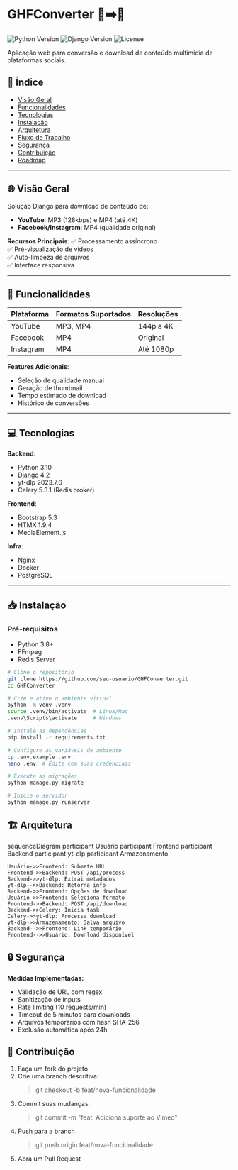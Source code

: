 # GHFConverter 🎥➡️📁

![Python Version](https://img.shields.io/badge/python-3.8%2B-blue)
![Django Version](https://img.shields.io/badge/django-4.0%2B-green)
![License](https://img.shields.io/badge/license-MIT-red)

Aplicação web para conversão e download de conteúdo multimídia de plataformas sociais.

## 📌 Índice
- [Visão Geral](#-visão-geral)
- [Funcionalidades](#-funcionalidades)
- [Tecnologias](#-tecnologias)
- [Instalação](#-instalação)
- [Arquitetura](#-arquitetura)
- [Fluxo de Trabalho](#-fluxo-de-trabalho)
- [Segurança](#-segurança)
- [Contribuição](#-contribuição)
- [Roadmap](#-roadmap)

---

## 🌐 Visão Geral

Solução Django para download de conteúdo de:
- **YouTube**: MP3 (128kbps) e MP4 (até 4K)
- **Facebook/Instagram**: MP4 (qualidade original)

**Recursos Principais**:
✅ Processamento assíncrono  
✅ Pré-visualização de vídeos  
✅ Auto-limpeza de arquivos  
✅ Interface responsiva  

---

## 🚀 Funcionalidades

| Plataforma   | Formatos Suportados | Resoluções          |
|--------------|---------------------|---------------------|
| YouTube      | MP3, MP4           | 144p a 4K           |
| Facebook     | MP4                | Original            |
| Instagram    | MP4                | Até 1080p           |

**Features Adicionais**:
- Seleção de qualidade manual
- Geração de thumbnail
- Tempo estimado de download
- Histórico de conversões

---

## 💻 Tecnologias

**Backend**:
- Python 3.10
- Django 4.2
- yt-dlp 2023.7.6
- Celery 5.3.1 (Redis broker)

**Frontend**:
- Bootstrap 5.3
- HTMX 1.9.4
- MediaElement.js

**Infra**:
- Nginx
- Docker
- PostgreSQL

---

## 📥 Instalação

### Pré-requisitos
- Python 3.8+
- FFmpeg
- Redis Server

```bash
# Clone o repositório
git clone https://github.com/seu-usuario/GHFConverter.git
cd GHFConverter

# Crie e ative o ambiente virtual
python -m venv .venv
source .venv/bin/activate  # Linux/Mac
.venv\Scripts\activate     # Windows

# Instale as dependências
pip install -r requirements.txt

# Configure as variáveis de ambiente
cp .env.example .env
nano .env  # Edite com suas credenciais

# Execute as migrações
python manage.py migrate

# Inicie o servidor
python manage.py runserver
```
## 🏗 Arquitetura

sequenceDiagram
    participant Usuário
    participant Frontend
    participant Backend
    participant yt-dlp
    participant Armazenamento
    
    Usuário->>Frontend: Submete URL
    Frontend->>Backend: POST /api/process
    Backend->>yt-dlp: Extrai metadados
    yt-dlp-->>Backend: Retorna info
    Backend->>Frontend: Opções de download
    Usuário->>Frontend: Seleciona formato
    Frontend->>Backend: POST /api/download
    Backend->>Celery: Inicia task
    Celery->>yt-dlp: Processa download
    yt-dlp->>Armazenamento: Salva arquivo
    Backend-->>Frontend: Link temporário
    Frontend-->>Usuário: Download disponível

## 🔒 Segurança

**Medidas Implementadas:**
- Validação de URL com regex
- Sanitização de inputs
- Rate limiting (10 requests/min)
- Timeout de 5 minutos para downloads
- Arquivos temporários com hash SHA-256
- Exclusão automática após 24h

## 🤝 Contribuição

1. Faça um fork do projeto
2. Crie uma branch descritiva:
   > git checkout -b feat/nova-funcionalidade
3. Commit suas mudanças:
   > git commit -m "feat: Adiciona suporte ao Vimeo"
4. Push para a branch
   > git push origin feat/nova-funcionalidade
5. Abra um Pull Request  

